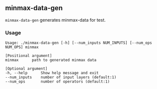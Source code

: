 ## minmax-data-gen

`minmax-data-gen` generates minmax-data for test.

### Usage

```
Usage: ./minmax-data-gen [-h] [--num_inputs NUM_INPUTS] [--num_ops NUM_OPS] minmax

[Positional argument]
minmax    	path to generated minmax data

[Optional argument]
-h, --help  	Show help message and exit
--num_inputs	number of input layers (default:1)
--num_ops   	number of operators (default:1)
```
